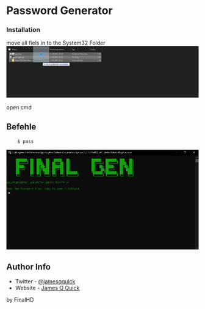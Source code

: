 # Password Generator

### Installation

move all fiels in to the System32 Folder
![redme](redme.png)

open cmd


## Befehle

```html
    $ pass
```
![Gui](gui.png)

## Author Info

- Twitter - [@jamesqquick](https://twitter.com/jamesqquick)
- Website - [James Q Quick](https://jamesqquick.com)

by FinalHD
